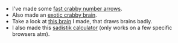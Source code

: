 - I've made some [fast crabby number arrows](https://github.com/unic0rn9k/slas).
- Also made an [exotic crabby brain](https://lib.rs/crates/exotic).
- Take a look at [this brain](https://unic0rn9k.gitlab.io/brainctautoencoder/index.html) I made, that draws brains badly.
- I also made this [sadistik calculator](https://gitlab.com/unic0rn9k/mr-calculator) (only works on a few specific browsers atm).
